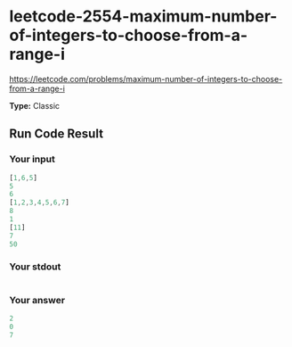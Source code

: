 # leetcode-2554-maximum-number-of-integers-to-choose-from-a-range-i

https://leetcode.com/problems/maximum-number-of-integers-to-choose-from-a-range-i

**Type:** Classic

## Run Code Result

### Your input

<!-- prettier-ignore -->
```js
[1,6,5]
5
6
[1,2,3,4,5,6,7]
8
1
[11]
7
50
```

### Your stdout

<!-- prettier-ignore -->
```js
```

### Your answer

<!-- prettier-ignore -->
```js
2
0
7
```
